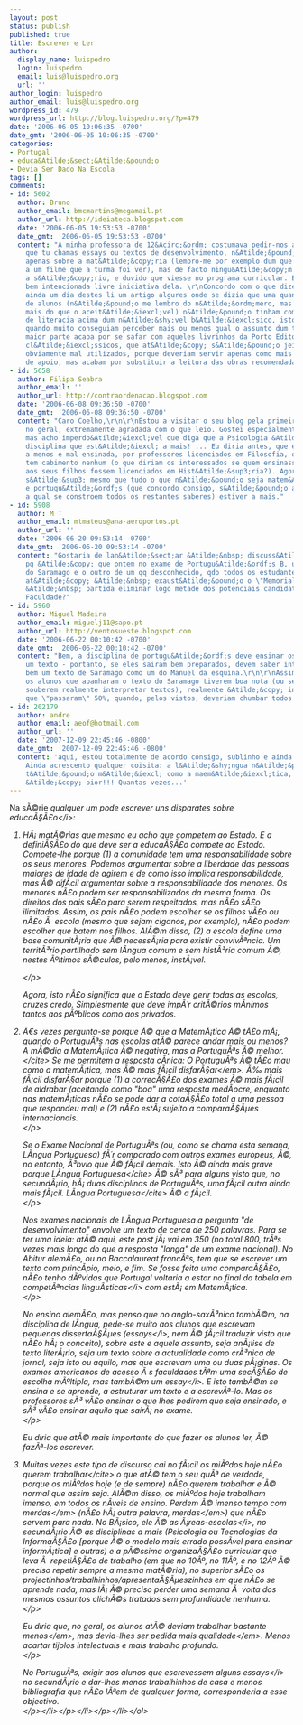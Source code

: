 ```yaml
---
layout: post
status: publish
published: true
title: Escrever e Ler
author:
  display_name: luispedro
  login: luispedro
  email: luis@luispedro.org
  url: ''
author_login: luispedro
author_email: luis@luispedro.org
wordpress_id: 479
wordpress_url: http://blog.luispedro.org/?p=479
date: '2006-06-05 10:06:35 -0700'
date_gmt: '2006-06-05 10:06:35 -0700'
categories:
- Portugal
- educa&Atilde;&sect;&Atilde;&pound;o
- Devia Ser Dado Na Escola
tags: []
comments:
- id: 5602
  author: Bruno
  author_email: bmcmartins@megamail.pt
  author_url: http://ideiateca.blogspot.com
  date: '2006-06-05 19:53:53 -0700'
  date_gmt: '2006-06-05 19:53:53 -0700'
  content: "A minha professora de 12&Acirc;&ordm; costumava pedir-nos algo como o
    que tu chamas essays ou textos de desenvolvimento, n&Atilde;&pound;o necessariamente
    apenas sobre a mat&Atilde;&copy;ria (lembro-me por exemplo dum que era uma cr&Atilde;&shy;tica
    a um filme que a turma foi ver), mas de facto ningu&Atilde;&copy;m levava isso
    a s&Atilde;&copy;rio, e duvido que viesse no programa curricular. Era apenas uma
    bem intencionada livre iniciativa dela. \r\nConcordo com o que dizes, e de facto,
    ainda um dia destes li um artigo algures onde se dizia que uma quantidade incr&Atilde;&shy;vel
    de alunos (n&Atilde;&pound;o me lembro do n&Atilde;&ordm;mero, mas certamente
    mais do que o aceit&Atilde;&iexcl;vel) n&Atilde;&pound;o tinham compet&Atilde;&ordf;ncias
    de literacia acima dum n&Atilde;&shy;vel b&Atilde;&iexcl;sico, isto &Atilde;&copy;,
    quando muito conseguiam perceber mais ou menos qual o assunto dum texto (pequeno).\r\n\r\nA
    maior parte acaba por se safar com aqueles livrinhos da Porto Editora sobre os
    cl&Atilde;&iexcl;ssicos, que at&Atilde;&copy; s&Atilde;&pound;o jeitosos, mas
    obviamente mal utilizados, porque deveriam servir apenas como mais uma ferramenta
    de apoio, mas acabam por substituir a leitura das obras recomendadas..."
- id: 5658
  author: Filipa Seabra
  author_email: ''
  author_url: http://contraordenacao.blogspot.com
  date: '2006-06-08 09:36:50 -0700'
  date_gmt: '2006-06-08 09:36:50 -0700'
  content: "Caro Coelho,\r\n\r\nEstou a visitar o seu blog pela primeira vez e estou,
    no geral, extremamente agradada com o que leio. Gostei especialmente desta cr&Atilde;&sup3;nica...
    mas acho imperdo&Atilde;&iexcl;vel que diga que a Psicologia &Atilde;&copy; uma
    disciplina que est&Atilde;&iexcl; a mais! ... Eu diria antes, que est&Atilde;&iexcl;
    a menos e mal ensinada, por professores licenciados em Filosofia, o que n&Atilde;&pound;o
    tem cabimento nenhum (o que diriam os interessados se quem ensinasse matem&Atilde;&iexcl;tica
    aos seus filhos fossem licenciados em Hist&Atilde;&sup3;ria?). Agora a mais...
    s&Atilde;&sup3; mesmo que tudo o que n&Atilde;&pound;o seja matem&Atilde;&iexcl;tica
    e portugu&Atilde;&ordf;s (que concordo consigo, s&Atilde;&pound;o a base sobre
    a qual se constroem todos os restantes saberes) estiver a mais."
- id: 5908
  author: M T
  author_email: mtmateus@ana-aeroportos.pt
  author_url: ''
  date: '2006-06-20 09:53:14 -0700'
  date_gmt: '2006-06-20 09:53:14 -0700'
  content: "Gostaria de lan&Atilde;&sect;ar &Atilde;&nbsp; discuss&Atilde;&pound;o
    pq &Atilde;&copy; que ontem no exame de Portugu&Atilde;&ordf;s B, um textos era
    do Saramago e o outro de um qq desconhecido, qdo todos os estudantes tinham estudado
    at&Atilde;&copy; &Atilde;&nbsp; exaust&Atilde;&pound;o o \"Memorial do Convento\".\r\nQueremos
    &Atilde;&nbsp; partida eliminar logo metade dos potenciais candidatos &Atilde;&nbsp;
    Faculdade?"
- id: 5960
  author: Miguel Madeira
  author_email: miguelj11@sapo.pt
  author_url: http://ventosueste.blogspot.com
  date: '2006-06-22 00:10:42 -0700'
  date_gmt: '2006-06-22 00:10:42 -0700'
  content: "Bem, a disciplina de portugu&Atilde;&ordf;s deve ensinar os alunos a interpretar
    um texto - portanto, se eles sairam bem preparados, devem saber interpretar t&Atilde;&pound;o
    bem um texto de Saramago como um do Manuel da esquina.\r\n\r\nAssim, se s&Atilde;&sup3;
    os alunos que apanharam o texto do Saramago tiverem boa nota (ou sejam, se n&Atilde;&pound;o
    souberem realmente interpretar textos), realmente &Atilde;&copy; injusto: significa
    que \"passaram\" 50%, quando, pelos vistos, deveriam chumbar todos."
- id: 202179
  author: andre
  author_email: aeof@hotmail.com
  author_url: ''
  date: '2007-12-09 22:45:46 -0800'
  date_gmt: '2007-12-09 22:45:46 -0800'
  content: 'aqui, estou totalmente de acordo consigo, sublinho e ainda a vermelho.
    Ainda acrescento qualquer coisita: a l&Atilde;&shy;ngua n&Atilde;&pound;o est&Atilde;&iexcl;
    t&Atilde;&pound;o m&Atilde;&iexcl; como a maem&Atilde;&iexcl;tica, est&Atilde;&iexcl;
    &Atilde;&copy; pior!!! Quantas vezes...'
---
```

<p>Na s&Atilde;&copy;rie <i>qualquer um pode escrever uns disparates sobre educa&Atilde;&sect;&Atilde;&pound;o<&#47;i>:</p>
<ol>
<li>
<p>H&Atilde;&iexcl; mat&Atilde;&copy;rias que mesmo eu acho que competem ao Estado. E a defini&Atilde;&sect;&Atilde;&pound;o do que deve ser a educa&Atilde;&sect;&Atilde;&pound;o compete ao Estado. Compete-lhe porque (1) a comunidade tem uma responsabilidade sobre os seus menores. Podemos argumentar sobre a liberdade das pessoas maiores de idade de agirem e de como isso implica responsabilidade, mas &Atilde;&copy; dif&Atilde;&shy;cil argumentar sobre a responsabilidade dos menores. Os menores n&Atilde;&pound;o podem ser responsabilizados da mesma forma. Os direitos dos pais s&Atilde;&pound;o para serem respeitados, mas n&Atilde;&pound;o s&Atilde;&pound;o ilimitados. Assim, os pais n&Atilde;&pound;o podem escolher se os filhos v&Atilde;&pound;o ou n&Atilde;&pound;o &Atilde;&nbsp; escola (mesmo que sejam ciganos, por exemplo), n&Atilde;&pound;o podem escolher que batem nos filhos. Al&Atilde;&copy;m disso, (2) a escola define uma base comunit&Atilde;&iexcl;ria que &Atilde;&copy; necess&Atilde;&iexcl;ria para existir conviv&Atilde;&ordf;ncia. Um territ&Atilde;&sup3;rio partilhado sem l&Atilde;&shy;ngua comum e sem hist&Atilde;&sup3;ria comum &Atilde;&copy;, nestes &Atilde;&ordm;ltimos s&Atilde;&copy;culos, pelo menos, inst&Atilde;&iexcl;vel.</p>
<p><&#47;p>
<p>Agora, isto n&Atilde;&pound;o significa que o Estado deve gerir todas as escolas, cruzes credo. Simplesmente que deve imp&Atilde;&acute;r crit&Atilde;&copy;rios m&Atilde;&shy;nimos tantos aos p&Atilde;&ordm;blicos como aos privados.</p>
<li>
<p>&Atilde;&euro;s vezes pergunta-se <cite>porque &Atilde;&copy; que a Matem&Atilde;&iexcl;tica &Atilde;&copy; t&Atilde;&pound;o m&Atilde;&iexcl;, quando o Portugu&Atilde;&ordf;s nas escolas at&Atilde;&copy; parece andar mais ou menos? A m&Atilde;&copy;dia a Matem&Atilde;&iexcl;tica &Atilde;&copy; negativa, mas a Portugu&Atilde;&ordf;s &Atilde;&copy; melhor.<&#47;cite> Se me permitem a resposta c&Atilde;&shy;nica: <em>O Portugu&Atilde;&ordf;s &Atilde;&copy; t&Atilde;&pound;o mau como a matem&Atilde;&iexcl;tica, mas &Atilde;&copy; mais f&Atilde;&iexcl;cil disfar&Atilde;&sect;ar<&#47;em>. &Atilde;&permil; mais f&Atilde;&iexcl;cil disfar&Atilde;&sect;ar porque (1) a correc&Atilde;&sect;&Atilde;&pound;o dos exames &Atilde;&copy; mais f&Atilde;&iexcl;cil de aldrabar (aceitando como "boa" uma resposta med&Atilde;&shy;ocre, enquanto nas matem&Atilde;&iexcl;ticas n&Atilde;&pound;o se pode dar a cota&Atilde;&sect;&Atilde;&pound;o total a uma pessoa que respondeu mal) e (2) n&Atilde;&pound;o est&Atilde;&iexcl; sujeito a compara&Atilde;&sect;&Atilde;&micro;es internacionais.<br />
<&#47;p>
<p>Se o Exame Nacional de Portugu&Atilde;&ordf;s (ou, como se chama esta semana, L&Atilde;&shy;ngua Portuguesa) f&Atilde;&acute;r comparado com outros exames europeus, &Atilde;&copy;, no entanto, &Atilde;&sup3;bvio que &Atilde;&copy; f&Atilde;&iexcl;cil demais. Isto &Atilde;&copy; ainda mais grave porque <cite>L&Atilde;&shy;ngua Portuguesa<&#47;cite> &Atilde;&copy; s&Atilde;&sup3; para alguns visto que, no secund&Atilde;&iexcl;rio, h&Atilde;&iexcl; duas disciplinas de Portugu&Atilde;&ordf;s, uma f&Atilde;&iexcl;cil outra ainda mais f&Atilde;&iexcl;cil. <cite>L&Atilde;&shy;ngua Portuguesa<&#47;cite> &Atilde;&copy; a f&Atilde;&iexcl;cil.<br />
<&#47;p>
<p>Nos exames nacionais de L&Atilde;&shy;ngua Portuguesa a pergunta "de desenvolvimento" envolve um texto de cerca de 250 palavras. Para se ter uma ideia: at&Atilde;&copy; aqui, este post j&Atilde;&iexcl; vai em 350 (no total 800, tr&Atilde;&ordf;s vezes mais longo do que a resposta "longa" de um exame nacional). No Abitur alem&Atilde;&pound;o, ou no Baccalaureat franc&Atilde;&ordf;s, tem que se escrever um texto com princ&Atilde;&shy;pio, meio, e fim. Se fosse feita uma compara&Atilde;&sect;&Atilde;&pound;o, n&Atilde;&pound;o tenho d&Atilde;&ordm;vidas que Portugal voltaria a estar no final da tabela em <i>compet&Atilde;&ordf;ncias lingu&Atilde;&shy;sticas<&#47;i> com est&Atilde;&iexcl; em Matem&Atilde;&iexcl;tica.<br />
<&#47;p>
<p>No ensino alem&Atilde;&pound;o, mas penso que no anglo-sax&Atilde;&sup3;nico tamb&Atilde;&copy;m, na disciplina de l&Atilde;&shy;ngua, pede-se muito aos alunos que escrevam pequenas disserta&Atilde;&sect;&Atilde;&micro;es (<i>essays<&#47;i>, nem &Atilde;&copy; f&Atilde;&iexcl;cil traduzir visto que n&Atilde;&pound;o h&Atilde;&iexcl; o conceito), sobre este e aquele assunto, seja an&Atilde;&iexcl;lise de texto liter&Atilde;&iexcl;rio, seja um texto sobre a actualidade como cr&Atilde;&sup3;nica de jornal, seja isto ou aquilo, mas que escrevam uma ou duas p&Atilde;&iexcl;ginas. Os exames americanos de acesso &Atilde;&nbsp;s faculdades t&Atilde;&ordf;m uma sec&Atilde;&sect;&Atilde;&pound;o de escolha m&Atilde;&ordm;ltipla, mas tamb&Atilde;&copy;m um <i>essay<&#47;i>. E isto tamb&Atilde;&copy;m se ensina e se aprende, a estruturar um texto e a escrev&Atilde;&ordf;-lo. Mas os professores s&Atilde;&sup3; v&Atilde;&pound;o ensinar o que lhes pedirem que seja ensinado, e s&Atilde;&sup3; v&Atilde;&pound;o ensinar aquilo que sair&Atilde;&iexcl; no exame.<br />
<&#47;p>
<p>Eu diria que at&Atilde;&copy; mais importante do que fazer os alunos ler, &Atilde;&copy; faz&Atilde;&ordf;-los escrever.</p>
<li>
<p>Muitas vezes este tipo de discurso cai no f&Atilde;&iexcl;cil <cite>os mi&Atilde;&ordm;dos hoje n&Atilde;&pound;o querem trabalhar<&#47;cite> o que at&Atilde;&copy; tem o seu qu&Atilde;&ordf; de verdade, porque os mi&Atilde;&ordm;dos hoje (e de sempre) n&Atilde;&pound;o querem trabalhar e &Atilde;&copy; normal que assim seja. Al&Atilde;&copy;m disso, os mi&Atilde;&ordm;dos hoje trabalham imenso, em todos os n&Atilde;&shy;veis de ensino. Perdem &Atilde;&copy; imenso tempo com <em>merdas<&#47;em> (n&Atilde;&pound;o h&Atilde;&iexcl; outra palavra, <em>merdas<&#47;em>) que n&Atilde;&pound;o servem para nada. No B&Atilde;&iexcl;sico, ele &Atilde;&copy; as <i>&Atilde;&iexcl;reas-escolas<&#47;i>, no secund&Atilde;&iexcl;rio &Atilde;&copy; as disciplinas a mais (Psicologia ou Tecnologias da Informa&Atilde;&sect;&Atilde;&pound;o [porque &Atilde;&copy; o modelo mais errado poss&Atilde;&shy;vel para ensinar inform&Atilde;&iexcl;tica] e outras) e a p&Atilde;&copy;ssima organiza&Atilde;&sect;&Atilde;&pound;o curricular que leva &Atilde;&nbsp; repeti&Atilde;&sect;&Atilde;&pound;o de trabalho (em que no 10&Acirc;&ordm;, no 11&Acirc;&ordm;, e no 12&Acirc;&ordm; &Atilde;&copy; preciso repetir sempre a mesma mat&Atilde;&copy;ria), no superior s&Atilde;&pound;o os projectinhos&#47;trabalhinhos&#47;apresenta&Atilde;&sect;&Atilde;&micro;eszinhas em que n&Atilde;&pound;o se aprende nada, mas l&Atilde;&iexcl; &Atilde;&copy; preciso perder uma semana &Atilde;&nbsp; volta dos mesmos assuntos clich&Atilde;&copy;s tratados sem profundidade nenhuma.<br />
<&#47;p>
<p>Eu diria que, no geral, os alunos at&Atilde;&copy; deviam trabalhar <em>bastante menos<&#47;em>, mas devia-lhes ser pedida <em>mais qualidade<&#47;em>. Menos acartar tijolos intelectuais e mais trabalho profundo.<br />
<&#47;p>
<p>No Portugu&Atilde;&ordf;s, exigir aos alunos que escrevessem alguns <i>essays<&#47;i> no secund&Atilde;&iexcl;rio e dar-lhes menos trabalhinhos de casa e menos bibliografia que n&Atilde;&pound;o l&Atilde;&ordf;em de qualquer forma, corresponderia a esse objectivo.<br />
<&#47;p><&#47;li><&#47;p><&#47;li><&#47;p><&#47;li><&#47;ol></p>
